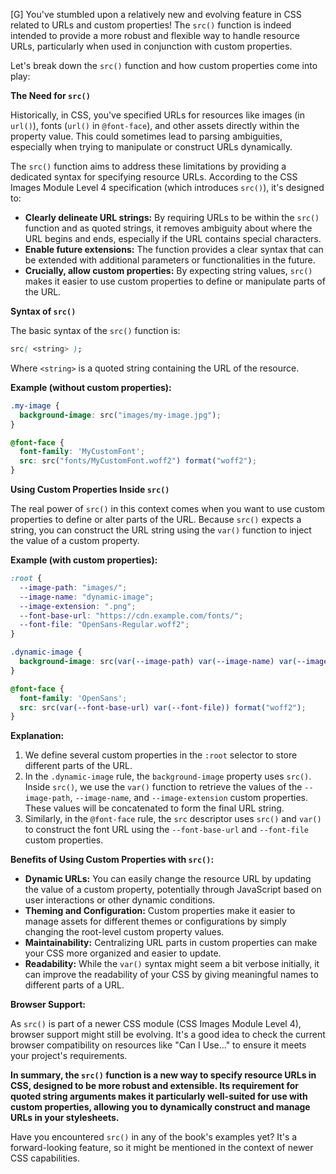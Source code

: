 [G] You've stumbled upon a relatively new and evolving feature in CSS related to URLs and custom properties! The `src()` function is indeed intended to provide a more robust and flexible way to handle resource URLs, particularly when used in conjunction with custom properties.

Let's break down the `src()` function and how custom properties come into play:

**The Need for `src()`**

Historically, in CSS, you've specified URLs for resources like images (in `url()`), fonts (`url()` in `@font-face`), and other assets directly within the property value. This could sometimes lead to parsing ambiguities, especially when trying to manipulate or construct URLs dynamically.

The `src()` function aims to address these limitations by providing a dedicated syntax for specifying resource URLs. According to the CSS Images Module Level 4 specification (which introduces `src()`), it's designed to:

* **Clearly delineate URL strings:** By requiring URLs to be within the `src()` function and as quoted strings, it removes ambiguity about where the URL begins and ends, especially if the URL contains special characters.
* **Enable future extensions:** The function provides a clear syntax that can be extended with additional parameters or functionalities in the future.
* **Crucially, allow custom properties:** By expecting string values, `src()` makes it easier to use custom properties to define or manipulate parts of the URL.

**Syntax of `src()`**

The basic syntax of the `src()` function is:

```css
src( <string> );
```

Where `<string>` is a quoted string containing the URL of the resource.

**Example (without custom properties):**

```css
.my-image {
  background-image: src("images/my-image.jpg");
}

@font-face {
  font-family: 'MyCustomFont';
  src: src("fonts/MyCustomFont.woff2") format("woff2");
}
```

**Using Custom Properties Inside `src()`**

The real power of `src()` in this context comes when you want to use custom properties to define or alter parts of the URL. Because `src()` expects a string, you can construct the URL string using the `var()` function to inject the value of a custom property.

**Example (with custom properties):**

```css
:root {
  --image-path: "images/";
  --image-name: "dynamic-image";
  --image-extension: ".png";
  --font-base-url: "https://cdn.example.com/fonts/";
  --font-file: "OpenSans-Regular.woff2";
}

.dynamic-image {
  background-image: src(var(--image-path) var(--image-name) var(--image-extension));
}

@font-face {
  font-family: 'OpenSans';
  src: src(var(--font-base-url) var(--font-file)) format("woff2");
}
```

**Explanation:**

1.  We define several custom properties in the `:root` selector to store different parts of the URL.
2.  In the `.dynamic-image` rule, the `background-image` property uses `src()`. Inside `src()`, we use the `var()` function to retrieve the values of the `--image-path`, `--image-name`, and `--image-extension` custom properties. These values will be concatenated to form the final URL string.
3.  Similarly, in the `@font-face` rule, the `src` descriptor uses `src()` and `var()` to construct the font URL using the `--font-base-url` and `--font-file` custom properties.

**Benefits of Using Custom Properties with `src()`:**

* **Dynamic URLs:** You can easily change the resource URL by updating the value of a custom property, potentially through JavaScript based on user interactions or other dynamic conditions.
* **Theming and Configuration:** Custom properties make it easier to manage assets for different themes or configurations by simply changing the root-level custom property values.
* **Maintainability:** Centralizing URL parts in custom properties can make your CSS more organized and easier to update.
* **Readability:** While the `var()` syntax might seem a bit verbose initially, it can improve the readability of your CSS by giving meaningful names to different parts of a URL.

**Browser Support:**

As `src()` is part of a newer CSS module (CSS Images Module Level 4), browser support might still be evolving. It's a good idea to check the current browser compatibility on resources like "Can I Use..." to ensure it meets your project's requirements.

**In summary, the `src()` function is a new way to specify resource URLs in CSS, designed to be more robust and extensible. Its requirement for quoted string arguments makes it particularly well-suited for use with custom properties, allowing you to dynamically construct and manage URLs in your stylesheets.**

Have you encountered `src()` in any of the book's examples yet? It's a forward-looking feature, so it might be mentioned in the context of newer CSS capabilities.
